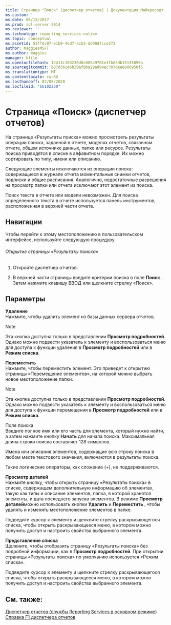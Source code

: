 ```yaml
---
title: Страница "Поиск" (диспетчер отчетов) | Документация Майкрософт
ms.custom: ''
ms.date: 06/13/2017
ms.prod: sql-server-2014
ms.reviewer: ''
ms.technology: reporting-services-native
ms.topic: conceptual
ms.assetid: 51ffdc07-e1b9-4ed7-acb3-dd98d7cce273
author: maggiesMSFT
ms.author: maggies
manager: kfile
ms.openlocfilehash: 12413c103230d8c085a9701e3fb83db15135895a
ms.sourcegitcommit: b87d36c46b39af8b929ad94ec707dee8800950f5
ms.translationtype: MT
ms.contentlocale: ru-RU
ms.lasthandoff: 02/08/2020
ms.locfileid: "66102260"
---
```

# <a name="search-page-report-manager"></a>Страница «Поиск» (диспетчер отчетов)
  На странице «Результаты поиска» можно просмотреть результаты операции поиска, заданной в отчете, моделях отчетов, связанном отчете, общем источнике данных, папке или ресурсе. Результаты поиска приводятся в списке в алфавитном порядке. Их можно сортировать по типу, имени или описанию.  
  
 Следующие элементы исключаются из операции поиска: содержащиеся в журнале отчета моментальные снимки отчетов, подписки и общие расписания. Аналогично, недостаточные разрешения на просмотр папки или отчета исключают этот элемент из поиска.  
  
 Поиск текста в отчете или модели невозможен. Для поиска определенного текста в отчете используется панель инструментов, расположенная в верхней части отчета.  
  
## <a name="navigation"></a>Навигации  
 Чтобы перейти к этому местоположению в пользовательском интерфейсе, используйте следующую процедуру.  
  
###### <a name="to-open-the-search-results-page"></a>Открытие страницы «Результаты поиска»  
  
1.  Откройте диспетчер отчетов.  
  
2.  В верхней части страницы введите критерии поиска в поле **Поиск** . Затем нажмите клавишу ВВОД или щелкните стрелку «Поиск».  
  
## <a name="options"></a>Параметры  
 **Удаление**  
 Нажмите, чтобы удалить элемент из базы данных сервера отчетов.  
  
> [!NOTE]  
>  Эта кнопка доступна только в представлении **Просмотр подробностей**. Однако можно подвести указатель к элементу и воспользоваться меню для доступа к функции удаления в **Просмотр подробностей** или в **Режим списка**.  
  
 **Переместить**  
 Нажмите, чтобы переместить элемент. Это приведет к открытию страницы «Перемещение элементов», на которой можно выбрать новое местоположение папки.  
  
> [!NOTE]  
>  Эта кнопка доступна только в представлении **Просмотр подробностей**. Однако можно подвести указатель к элементу и воспользоваться меню для доступа к функции перемещения в **Просмотр подробностей** или в **Режим списка**.  
  
 Поле поиска  
 Введите полное имя или его часть для элемента, который нужно найти, а затем нажмите кнопку **Начать** для начала поиска. Максимальная длина строки поиска составляет 128 символов.  
  
 Имена или описания элементов, содержащие всю строку поиска в любом месте текстового значения, включаются в результаты поиска.  
  
 Такие логические операторы, как сложение (+), не поддерживаются.  
  
 **Просмотр деталей**  
 Нажмите кнопку, чтобы открыть страницу «Результаты поиска» в списке, содержащем дополнительную информацию об элементах, такую как типы и описание элементов, папка, в которой хранятся элементы, и дата последнего запуска элементов. В режиме **Просмотр деталей**можно использовать кнопки **Удалить** и **Переместить** , чтобы удалять и изменять местоположение элементов в папке.  
  
 Подведите курсор к элементу и щелкните стрелку раскрывающегося списка, чтобы открыть раскрывающееся меню, в котором можно получить доступ и настроить свойства выбранного элемента.  
  
 **Представление списка**  
 Щелкните, чтобы отобразить страницу «Результаты поиска» без подробной информации, как в **Просмотр подробностей**. При открытии страницы «Результаты поиска» по умолчанию используется «Режим списка».  
  
 Подведите курсор к элементу и щелкните стрелку раскрывающегося списка, чтобы открыть раскрывающееся меню, в котором можно получить доступ и настроить свойства выбранного элемента.  
  
## <a name="see-also"></a>См. также:  
 [Диспетчер отчетов (службы Reporting Services в основном режиме)](../../2014/reporting-services/report-manager-ssrs-native-mode.md)   
 [Справка F1 диспетчера отчетов](../../2014/reporting-services/report-manager-f1-help.md)  
  
  
